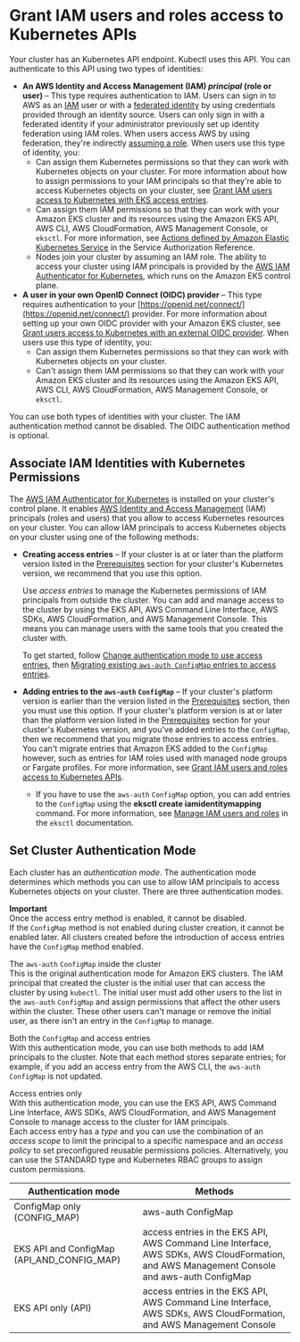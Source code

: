 # Grant IAM users and roles access to Kubernetes APIs<a name="grant-k8s-access"></a>

Your cluster has an Kubernetes API endpoint\. Kubectl uses this API\. You can authenticate to this API using two types of identities: 
+ **An AWS Identity and Access Management \(IAM\) *principal* \(role or user\)** – This type requires authentication to IAM\. Users can sign in to AWS as an [IAM](https://docs.aws.amazon.com/IAM/latest/UserGuide/introduction.html) user or with a [federated identity](https://aws.amazon.com/identity/federation/) by using credentials provided through an identity source\. Users can only sign in with a federated identity if your administrator previously set up identity federation using IAM roles\. When users access AWS by using federation, they're indirectly [assuming a role](https://docs.aws.amazon.com/IAM/latest/UserGuide/when-to-use-iam.html#security-iam-authentication-iamrole)\. When users use this type of identity, you:
  + Can assign them Kubernetes permissions so that they can work with Kubernetes objects on your cluster\. For more information about how to assign permissions to your IAM principals so that they're able to access Kubernetes objects on your cluster, see [Grant IAM users access to Kubernetes with EKS access entries](access-entries.md)\.
  + Can assign them IAM permissions so that they can work with your Amazon EKS cluster and its resources using the Amazon EKS API, AWS CLI, AWS CloudFormation, AWS Management Console, or `eksctl`\. For more information, see [Actions defined by Amazon Elastic Kubernetes Service](https://docs.aws.amazon.com/service-authorization/latest/reference/list_amazonelastickubernetesservice.html#amazonelastickubernetesservice-actions-as-permissions) in the Service Authorization Reference\.
  + Nodes join your cluster by assuming an IAM role\. The ability to access your cluster using IAM principals is provided by the [AWS IAM Authenticator for Kubernetes](https://github.com/kubernetes-sigs/aws-iam-authenticator#readme), which runs on the Amazon EKS control plane\. 
+ **A user in your own OpenID Connect \(OIDC\) provider** – This type requires authentication to your [https://openid.net/connect/](https://openid.net/connect/) provider\. For more information about setting up your own OIDC provider with your Amazon EKS cluster, see [Grant users access to Kubernetes with an external OIDC provider](authenticate-oidc-identity-provider.md)\. When users use this type of identity, you:
  + Can assign them Kubernetes permissions so that they can work with Kubernetes objects on your cluster\.
  + Can't assign them IAM permissions so that they can work with your Amazon EKS cluster and its resources using the Amazon EKS API, AWS CLI, AWS CloudFormation, AWS Management Console, or `eksctl`\.

You can use both types of identities with your cluster\. The IAM authentication method cannot be disabled\. The OIDC authentication method is optional\.

## Associate IAM Identities with Kubernetes Permissions<a name="authentication-modes"></a>

The [AWS IAM Authenticator for Kubernetes](https://github.com/kubernetes-sigs/aws-iam-authenticator#readme) is installed on your cluster's control plane\. It enables [AWS Identity and Access Management](https://docs.aws.amazon.com/IAM/latest/UserGuide/introduction.html) \(IAM\) principals \(roles and users\) that you allow to access Kubernetes resources on your cluster\. You can allow IAM principals to access Kubernetes objects on your cluster using one of the following methods:
+ **Creating access entries** – If your cluster is at or later than the platform version listed in the [Prerequisites](access-entries.md) section for your cluster's Kubernetes version, we recommend that you use this option\.

  Use *access entries* to manage the Kubernetes permissions of IAM principals from outside the cluster\. You can add and manage access to the cluster by using the EKS API, AWS Command Line Interface, AWS SDKs, AWS CloudFormation, and AWS Management Console\. This means you can manage users with the same tools that you created the cluster with\.

  To get started, follow [Change authentication mode to use access entries](setting-up-access-entries.md), then [Migrating existing `aws-auth ConfigMap` entries to access entries](migrating-access-entries.md)\.
+ **Adding entries to the `aws-auth` `ConfigMap`** – If your cluster's platform version is earlier than the version listed in the [Prerequisites](access-entries.md) section, then you must use this option\. If your cluster's platform version is at or later than the platform version listed in the [Prerequisites](access-entries.md) section for your cluster's Kubernetes version, and you've added entries to the `ConfigMap`, then we recommend that you migrate those entries to access entries\. You can't migrate entries that Amazon EKS added to the `ConfigMap` however, such as entries for IAM roles used with managed node groups or Fargate profiles\. For more information, see [Grant IAM users and roles access to Kubernetes APIs](#grant-k8s-access)\.
  + If you have to use the `aws-auth` `ConfigMap` option, you can add entries to the `ConfigMap` using the **eksctl create iamidentitymapping** command\. For more information, see [Manage IAM users and roles](https://eksctl.io/usage/iam-identity-mappings/) in the `eksctl` documentation\.

## Set Cluster Authentication Mode<a name="set-cam"></a>

Each cluster has an *authentication mode*\. The authentication mode determines which methods you can use to allow IAM principals to access Kubernetes objects on your cluster\. There are three authentication modes\.

**Important**  
Once the access entry method is enabled, it cannot be disabled\.   
If the `ConfigMap` method is not enabled during cluster creation, it cannot be enabled later\. All clusters created before the introduction of access entries have the `ConfigMap` method enabled\. 

The `aws-auth` `ConfigMap` inside the cluster  
This is the original authentication mode for Amazon EKS clusters\. The IAM principal that created the cluster is the initial user that can access the cluster by using `kubectl`\. The initial user must add other users to the list in the `aws-auth` `ConfigMap` and assign permissions that affect the other users within the cluster\. These other users can't manage or remove the initial user, as there isn't an entry in the `ConfigMap` to manage\.

Both the `ConfigMap` and access entries  
With this authentication mode, you can use both methods to add IAM principals to the cluster\. Note that each method stores separate entries; for example, if you add an access entry from the AWS CLI, the `aws-auth` `ConfigMap` is not updated\.

Access entries only  
With this authentication mode, you can use the EKS API, AWS Command Line Interface, AWS SDKs, AWS CloudFormation, and AWS Management Console to manage access to the cluster for IAM principals\.  
Each access entry has a *type* and you can use the combination of an *access scope* to limit the principal to a specific namespace and an *access policy* to set preconfigured reusable permissions policies\. Alternatively, you can use the STANDARD type and Kubernetes RBAC groups to assign custom permissions\.


| Authentication mode | Methods | 
| --- | --- | 
| ConfigMap only \(CONFIG\_MAP\) | aws\-auth ConfigMap | 
| EKS API and ConfigMap \(API\_AND\_CONFIG\_MAP\) | access entries in the EKS API, AWS Command Line Interface, AWS SDKs, AWS CloudFormation, and AWS Management Console and aws\-auth ConfigMap | 
| EKS API only \(API\) | access entries in the EKS API, AWS Command Line Interface, AWS SDKs, AWS CloudFormation, and AWS Management Console | 